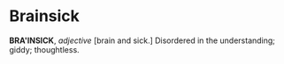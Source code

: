 # Brainsick

**BRA'INSICK**, _adjective_ \[brain and sick.\] Disordered in the understanding; giddy; thoughtless.